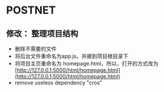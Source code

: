 # POSTNET 

## 修改： 整理项目结构
- 删除不需要的文件
- 将后台文件重命名为app.js，并挪到项目根目录下
- 将项目主页重命名为 homepage.html，所以，打开的方式改为[http://127.0.0.1:5000/html/homepage.html](http://127.0.0.1:5000/html/homepage.html)
- remove useless dependency "cros"